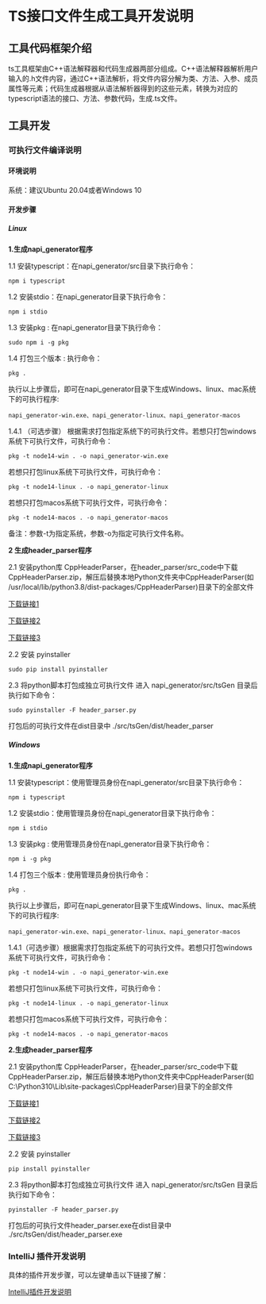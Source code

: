 # TS接口文件生成工具开发说明

## 工具代码框架介绍

ts工具框架由C++语法解释器和代码生成器两部分组成。C++语法解释器解析用户输入的.h文件内容，通过C++语法解析，将文件内容分解为类、方法、入参、成员属性等元素；代码生成器根据从语法解析器得到的这些元素，转换为对应的typescript语法的接口、方法、参数代码，生成.ts文件。

## 工具开发

### 可执行文件编译说明

#### 环境说明

系统：建议Ubuntu 20.04或者Windows 10

#### 开发步骤

##### Linux

<span id="linux1">**1.生成napi_generator程序**</span>

1.1 安装typescript：在napi_generator/src目录下执行命令：

	npm i typescript

1.2 安装stdio：在napi_generator目录下执行命令：

	npm i stdio

1.3 安装pkg : 在napi_generator目录下执行命令：

	sudo npm i -g pkg

1.4 打包三个版本 : 执行命令：

	pkg .

执行以上步骤后，即可在napi_generator目录下生成Windows、linux、mac系统下的可执行程序:

	napi_generator-win.exe、napi_generator-linux、napi_generator-macos

1.4.1 （可选步骤） 根据需求打包指定系统下的可执行文件。若想只打包windows系统下可执行文件，可执行命令：

	pkg -t node14-win . -o napi_generator-win.exe

若想只打包linux系统下可执行文件，可执行命令：

	pkg -t node14-linux . -o napi_generator-linux

若想只打包macos系统下可执行文件，可执行命令：

	pkg -t node14-macos . -o napi_generator-macos

备注：参数-t为指定系统，参数-o为指定可执行文件名称。

**2 生成header_parser程序**

2.1 安装python库 CppHeaderParser，在header_parser/src_code中下载CppHeaderParser.zip，解压后替换本地Python文件夹中CppHeaderParser(如 /usr/local/lib/python3.8/dist-packages/CppHeaderParser)目录下的全部文件

[下载链接1](http://ftpkaihongdigi.i234.me:5000/sharing/kBG1c7CvT)

[下载链接2](http://ftp.kaihong.com:5000/sharing/kBG1c7CvT)

[下载链接3](http://ftp.kaihongdigi.com:5000/sharing/kBG1c7CvT)

2.2 安装 pyinstaller

	sudo pip install pyinstaller

2.3 将python脚本打包成独立可执行文件
进入 napi_generator/src/tsGen 目录后执行如下命令：

	sudo pyinstaller -F header_parser.py

打包后的可执行文件在dist目录中
./src/tsGen/dist/header_parser

##### Windows

**1.生成napi_generator程序**

1.1 安装typescript：使用管理员身份在napi_generator/src目录下执行命令：

	npm i typescript

1.2 安装stdio：使用管理员身份在napi_generator目录下执行命令：

	npm i stdio

1.3 安装pkg : 使用管理员身份在napi_generator目录下执行命令：

	npm i -g pkg

1.4 打包三个版本 : 使用管理员身份执行命令：

	pkg .

执行以上步骤后，即可在napi_generator目录下生成Windows、linux、mac系统下的可执行程序:

	napi_generator-win.exe、napi_generator-linux、napi_generator-macos

1.4.1（可选步骤）根据需求打包指定系统下的可执行文件。若想只打包windows系统下可执行文件，可执行命令：

	pkg -t node14-win . -o napi_generator-win.exe

若想只打包linux系统下可执行文件，可执行命令：

	pkg -t node14-linux . -o napi_generator-linux

若想只打包macos系统下可执行文件，可执行命令：

	pkg -t node14-macos . -o napi_generator-macos

**2.生成header_parser程序**

2.1 安装python库 CppHeaderParser，在header_parser/src_code中下载CppHeaderParser.zip，解压后替换本地Python文件夹中CppHeaderParser(如 C:\Python310\Lib\site-packages\CppHeaderParser)目录下的全部文件

[下载链接1](http://ftpkaihongdigi.i234.me:5000/sharing/kBG1c7CvT)

[下载链接2](http://ftp.kaihong.com:5000/sharing/kBG1c7CvT)

[下载链接3](http://ftp.kaihongdigi.com:5000/sharing/kBG1c7CvT)

2.2 安装 pyinstaller

	pip install pyinstaller

2.3 将python脚本打包成独立可执行文件
进入 napi_generator/src/tsGen 目录后执行如下命令：

	pyinstaller -F header_parser.py

打包后的可执行文件header_parser.exe在dist目录中
./src/tsGen/dist/header_parser.exe

### IntelliJ 插件开发说明

具体的插件开发步骤，可以左键单击以下链接了解：

[IntelliJ插件开发说明](https://gitee.com/openharmony/napi_generator/blob/master/napi_IntelliJ_plugin/docs/ts/DEVELOP_ZH.md)